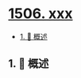 # [1506. xxx](https://github.com/Tdahuyou/TNotes.leetcode/tree/main/notes/1506.%20xxx)

<!-- region:toc -->

- [1. 📝 概述](#1--概述)

<!-- endregion:toc -->

## 1. 📝 概述
